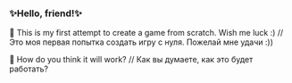### ✨Hello, friend!✨

💬  This is my first attempt to create a game from scratch. Wish me luck :) 
        //  Это моя первая попытка создать игру с нуля. Пожелай мне удачи :))

🤔  How do you think it will work? 
        //  Как вы думаете, как это будет работать?

       
<!--
**jarosloov/jarosloov** is a ✨ _special_ ✨ repository because its `README.md` (this file) appears on your GitHub profile.

Here are some ideas to get you started:

- 🔭 I’m currently working on ...
- 🌱 I’m currently learning ...
- 👯 I’m looking to collaborate on ...
- 🤔 I’m looking for help with ...
- 💬 Ask me about ...
- 📫 How to reach me: ...
- 😄 Pronouns: ...
- ⚡ Fun fact: ...
-->
